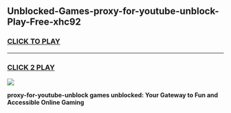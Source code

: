 
## Unblocked-Games-proxy-for-youtube-unblock-Play-Free-xhc92
<h3>
<a href="https://premium76.site?title=proxy-for-youtube-unblock&ref=18A1">CLICK TO PLAY</a></h3>
<hr>

<h3>
<a href="https://premium76.site?title=proxy-for-youtube-unblock&ref=18A1">CLICK 2 PLAY</a>
  
</h3>

<a href="https://premium76.site?title=proxy-for-youtube-unblock&ref=18A1"><img src="https://clearcache.store/games.png"></a>


**proxy-for-youtube-unblock games unblocked: Your Gateway to Fun and Accessible Online Gaming**
